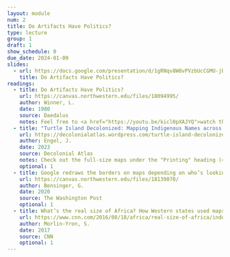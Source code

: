 ```yaml
---
layout: module
num: 2
title: Do Artifacts Have Politics?
type: lecture
group: 1
draft: 1
show_schedule: 0
due_date: 2024-01-09
slides:
  - url: https://docs.google.com/presentation/d/1gRNqv8W8vPVzbUcCGMU-jbS7Uo0bYFCuMnAzo0R-x9Q/edit?usp=sharing
    title: Do Artifacts Have Politics?
readings:
  - title: Do Artifacts Have Politics?
    url: https://canvas.northwestern.edu/files/18094995/
    author: Winner, L.
    date: 1980
    source: Daedalus
    notes: Feel free to <a href="https://youtu.be/kicl0pXAJYQ">watch this video</a> as a primer (but not substitute!) to the article
  - title: "Turtle Island Decolonized: Mapping Indigenous Names across “North America”"
    url: https://decolonialatlas.wordpress.com/turtle-island-decolonized/
    author: Engel, J.
    date: 2023
    source: Decolonial Atlas
    notes: Check out the full-size maps under the "Printing" heading (<a href="https://decolonialatlas.files.wordpress.com/2023/10/turtle-island-decolonized-map-with-index.pdf">here's an example of one</a>)
    optional: 1
  - title: Google redraws the borders on maps depending on who’s looking
    url: https://canvas.northwestern.edu/files/18139070/
    author: Bensinger, G.
    date: 2020
    source: The Washington Post
    optional: 1
  - title: What’s the real size of Africa? How Western states used maps to downplay size of continent
    url: https://www.cnn.com/2016/08/18/africa/real-size-of-africa/index.html
    author: Morlin-Yron, S.
    date: 2017
    source: CNN
    optional: 1
---
```



